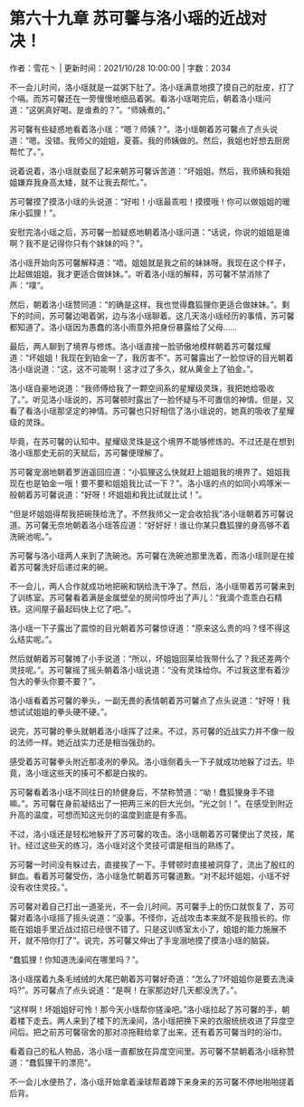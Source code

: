 # 第六十九章 苏可馨与洛小瑶的近战对决！

作者：雪花丶 | 更新时间：2021/10/28 10:00:00 | 字数：2034

不一会儿时间，洛小瑶就是一盆粥下肚了。洛小瑶满意地摸了摸自己的肚皮，打了个嗝。而苏可馨还在一旁慢慢地细品着粥。看洛小瑶喝完后，朝着洛小瑶问道：“这粥真好喝。是谁煮的？”。“师姨煮的。”

苏可馨有些疑惑地看着洛小瑶：“嗯？师姨？”。洛小瑶朝着苏可馨点了点头说道：“嗯。没错。我师父的姐姐，夏荟。我的师姨做的。然后，我姐也好想去厨房帮忙了。”。

说着说着，洛小瑶就委屈了起来朝苏可馨诉苦道：“坏姐姐。然后，我师姨和我姐姐嫌弃我身高太矮，就不让我去帮忙。”。

苏可馨摸了摸洛小瑶的头说道：“好啦！小瑶最乖啦！摸摸哦！你可以做姐姐的暖床小狐狸！”。

安慰完洛小瑶之后，苏可馨一脸疑惑地朝着洛小瑶问道：“话说，你说的姐姐是谁啊？我不是记得你只有个妹妹的吗？”。

洛小瑶开始向苏可馨解释道：“唔。姐姐就是我之前的妹妹呀。我现在这个样子，比起做姐姐。我才更适合做妹妹。”。听着洛小瑶的解释，苏可馨不禁消除了声：“噗”。

然后，朝着洛小瑶赞同道：“的确是这样。我也觉得蠢狐狸你更适合做妹妹。”。剩下的时间，苏可馨边喝着粥，边与洛小瑶聊着。这几天洛小瑶经历的事情，苏可馨都知道了。洛小瑶因为愚蠢的洛小雨意外把身份暴露给了父母……

最后，两人聊到了境界与修炼。洛小瑶直接一脸骄傲地模样朝着苏可馨炫耀道：“坏姐姐！我现在到铂金一了，我厉害不”。苏可馨露出了一脸惊讶的目光朝着洛小瑶说道：“这，这不可能啊！这才过了多久，就从黄金上了铂金。”。

洛小瑶自豪地说道：“我师傅给我了一颗空间系的星耀级灵珠，我把她给吸收了。”。听见洛小瑶说的，苏可馨顿时露出了一脸怀疑与不可置信的神情。但是，又看了看洛小瑶那坚定的神情。苏可馨也只好相信了洛小瑶说的，她真的吸收了星耀级的灵珠。

毕竟，在苏可馨的认知中。星耀级灵珠是这个境界不能够修炼的。不过还是在想到洛小瑶那史无前的天赋后，苏可馨便理解了。

苏可馨宠溺地朝着罗逍遥回应道：“小狐狸这么快就赶上姐姐我的境界了。姐姐我现在也是铂金一哦！要不要和姐姐我比试一下？”。洛小瑶的点的如同小鸡啄米一般朝着苏可馨说道：“好呀！坏姐姐和我比试就比试！”。

“但是坏姐姐得帮我把碗筷给洗了。不然我师父一定会收拾我”洛小瑶朝着苏可馨说道。苏可馨无奈地朝着洛小瑶答应道：“好好好！谁让你某只蠢狐狸的身高够不着洗碗池呢。”。

苏可馨与洛小瑶两人来到了洗碗池。苏可馨在洗碗池那里洗着，而洛小瑶则是在接着苏可馨洗好后递过来的碗。

不一会儿，两人合作就成功地把碗和锅给洗干净了。然后，洛小瑶带着苏可馨来到了训练室。苏可馨看着满是金属壁垒的房间惊呼出了声儿：“我滴个乖乖白石精铁。这间屋子最起码快上亿了吧。”。

洛小瑶一下子露出了震惊的目光朝着苏可馨惊讶道：“原来这么贵的吗？怪不得这么结实呢。”。

然后就朝着苏可馨摊了小手说道：“所以，坏姐姐回莱给我带什么了？我还差两个灵技呢。”。苏可馨摇了摇头朝着洛小瑶说道：“没有灵珠给你。不过我这里有着沙包大的拳头你要不要？”。

洛小瑶看着苏可馨的拳头，一副无畏的表情朝着苏可馨点了点头说道：“好呀！我想试试姐姐的拳头硬不硬。”。

说完，苏可馨的拳头就朝着洛小瑶挥了过来。不过，苏可馨的近战实力并不像一般的法师一样。她近战实力还是相当强劲的。

感受着苏可馨拳头附近那凌冽的拳风。洛小瑶侧着头一下子就成功地躲了过去。毕竟，洛小瑶这些天的揍可不都是白挨的。

苏可馨看着洛小瑶不同往日的矫健身后，不禁称赞道：“呦！蠢狐狸身手不错嘛。”。苏可馨在身前凝结出了一把两三米的巨大光剑。“光之剑！”。在感受到附近升高的温度，可想而知这光剑的温度到底是有多高。

不过，洛小瑶还是轻松地躲开了苏可馨的攻击。洛小瑶朝着苏可馨使出了灵技，尾针。经过这些天的练习，洛小瑶对这个灵技可谓是相当的熟练了。

苏可馨一时间没有躲过去，直接挨了一下。手臂顿时直接被洞穿了，流出了殷红的鲜血。看着苏可馨受伤，洛小瑶急忙朝着苏可馨道歉。“对不起坏姐姐，小瑶不好没有收住灵技。”。

苏可馨对着自己打出一道圣光，不一会儿时间。苏可馨手上的伤口就恢复了，苏可馨对着洛小瑶摇了摇头说道：“没事。不怪你，近战攻击本来就不是我擅长的。你能在姐姐手里近战过招已经很不错了。只是这训练室太小了，姐姐的能力施展不开，就不陪你打了”。说完，苏可馨又伸出了手宠溺地摸了摸洛小瑶的脑袋。

“蠢狐狸！你知道洗澡间在哪里吗？”。

洛小瑶摆着九条毛绒绒的大尾巴朝着苏可馨好奇道：“怎么了?坏姐姐你是要去洗澡吗?”。苏可馨点了点头说道：“是啊！在家那边好几天都没洗了。”。

“这样啊！坏姐姐好可怜！那今天小瑶帮你搓澡吧。”洛小瑶拉起了苏可馨的手，朝着楼下走去。两人来到了楼下的洗澡间，洛小瑶把换下来的衣服统统收进了异度空间后。把之前苏可馨宿舍的那对凉拖鞋给拿了出来，还有着苏可馨当时的浴巾。

看着自己的私人物品，洛小瑶一直都放在异度空间里。苏可馨不禁朝着洛小瑶称赞道：“蠢狐狸干的漂亮”。

不一会儿水便热了，洛小瑶开始拿着澡球帮着蹲下来身来的苏可馨不停地啪啪搓着后背。

